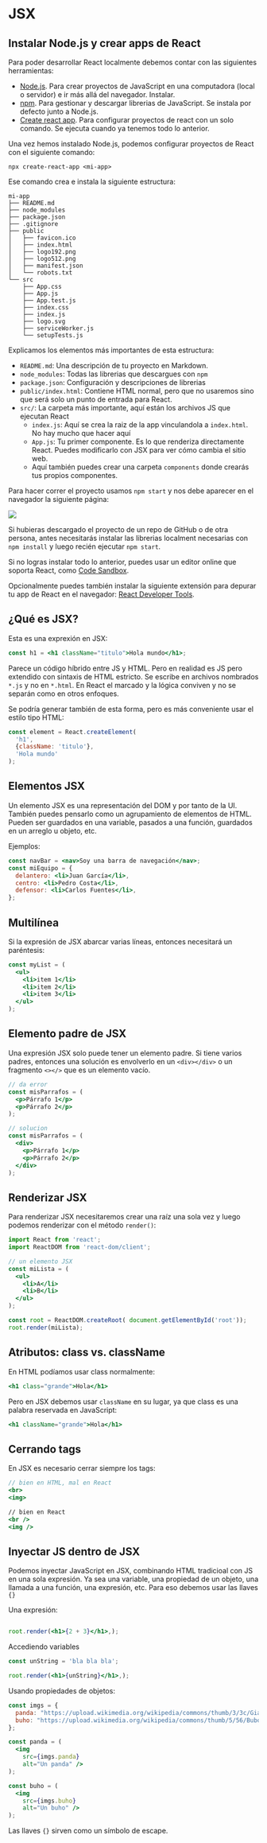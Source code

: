# JSX

## Instalar Node.js y crear apps de React

Para poder desarrollar React localmente debemos contar con las siguientes herramientas:
- [Node.js](https://nodejs.org/). Para crear proyectos de JavaScript en una computadora (local o servidor) e ir más allá del navegador. Instalar.
- [npm](https://www.npmjs.com/). Para gestionar y descargar librerias de JavaScript. Se instala por defecto junto a Node.js.
- [Create react app](https://create-react-app.dev/). Para configurar proyectos de react con un solo comando. Se ejecuta cuando ya tenemos todo lo anterior.

Una vez hemos instalado Node.js, podemos configurar proyectos de React con el siguiente comando:

```shell
npx create-react-app <mi-app>
```

Ese comando crea e instala la siguiente estructura:

```shell
mi-app
├── README.md
├── node_modules
├── package.json
├── .gitignore
├── public
│   ├── favicon.ico
│   ├── index.html
│   ├── logo192.png
│   ├── logo512.png
│   ├── manifest.json
│   └── robots.txt
└── src
    ├── App.css
    ├── App.js
    ├── App.test.js
    ├── index.css
    ├── index.js
    ├── logo.svg
    ├── serviceWorker.js
    └── setupTests.js
```

Explicamos los elementos más importantes de esta estructura:
- `README.md`: Una descripción de tu proyecto en Markdown.
- `node_modules`: Todas las librerias que descargues con `npm`
- `package.json`: Configuración y descripciones de librerias
- `public/index.html`: Contiene HTML normal, pero que no usaremos sino que será solo un punto de entrada para React.
- `src/`: La carpeta más importante, aquí están los archivos JS que ejecutan React
  - `index.js`: Aquí se crea la raiz de la app vinculandola a `index.html`. No hay mucho que hacer aquí
  - `App.js`: Tu primer componente. Es lo que renderiza directamente React. Puedes modificarlo con JSX para ver cómo cambia el sitio web.
  - Aquí también puedes crear una carpeta `components` donde crearás tus propios componentes.

Para hacer correr el proyecto usamos `npm start` y nos debe aparecer en el navegador la siguiente página:

![](../img/react-page.png)

Si hubieras descargado el proyecto de un repo de GitHub o de otra persona, antes necesitarás instalar las librerias localment necesarias con `npm install` y luego recién ejecutar `npm start`.


Si no logras instalar todo lo anterior, puedes usar un editor online que soporta React, como [Code Sandbox](https://codesandbox.io/).

Opcionalmente puedes también instalar la siguiente extensión para depurar tu app de React en el navegador: [React Developer Tools](https://chrome.google.com/webstore/detail/react-developer-tools/fmkadmapgofadopljbjfkapdkoienihi?hl).
## ¿Qué es JSX?

Esta es una exprexión en JSX:

```jsx
const h1 = <h1 className="titulo">Hola mundo</h1>;
```
Parece un código híbrido entre JS y HTML. Pero en realidad es JS pero extendido con sintaxis de HTML estricto. Se escribe en archivos nombrados `*.js` y  no en `*.html`. En React el marcado y la lógica conviven y no se separán como en otros enfoques.

Se podría generar también de esta forma, pero es más conveniente usar el estilo tipo HTML:
```js
const element = React.createElement(
  'h1',
  {className: 'titulo'},
  'Hola mundo'
);
```

## Elementos JSX

Un elemento JSX es una representación del DOM y por tanto de la UI. También puedes pensarlo como un agrupamiento de elementos de HTML. Pueden ser guardados en una variable, pasados a una función, guardados en un arreglo u objeto, etc.

Ejemplos:

```jsx
const navBar = <nav>Soy una barra de navegación</nav>;
const miEquipo = {
  delantero: <li>Juan García</li>,
  centro: <li>Pedro Costa</li>,
  defensor: <li>Carlos Fuentes</li>,
};
```

## Multilínea

Si la expresión de JSX abarcar varias líneas, entonces necesitará un paréntesis:

```jsx
const myList = (
  <ul>
    <li>item 1</li>
    <li>item 2</li>
    <li>item 3</li>
  </ul>
);
```

## Elemento padre de JSX

Una expresión JSX solo puede tener un elemento padre. Si tiene varios padres, entonces una solución es envolverlo en un `<div></div>` o un fragmento `<></>` que es un elemento vacío.

```jsx
// da error
const misParrafos = (
  <p>Párrafo 1</p>
  <p>Párrafo 2</p>
);

// solucion
const misParrafos = (
  <div>
    <p>Párrafo 1</p>
    <p>Párrafo 2</p>
  </div>
);
```

## Renderizar JSX

Para renderizar JSX necesitaremos crear una raíz una sola vez y luego podemos renderizar con el método `render()`:

```jsx
import React from 'react';
import ReactDOM from 'react-dom/client';

// un elemento JSX
const miLista = (
  <ul>
    <li>A</li>
    <li>B</li>
  </ul>
);

const root = ReactDOM.createRoot( document.getElementById('root'));
root.render(miLista);
```

## Atributos: class vs. className

En HTML podíamos usar class normalmente:

```jsx
<h1 class="grande">Hola</h1>

```

Pero en JSX debemos usar `className` en su lugar, ya que class es una palabra reservada en JavaScript:

```jsx
<h1 className="grande">Hola</h1>

```

## Cerrando tags

En JSX es necesario cerrar siempre los tags:

```jsx
// bien en HTML, mal en React 
<br>
<img>

// bien en React
<br />
<img />
```

## Inyectar JS dentro de JSX

Podemos inyectar JavaScript en JSX, combinando HTML tradicioal con JS en una sola expresión. Ya sea una variable, una propiedad de un objeto, una llamada a una función, una expresión, etc. Para eso debemos usar las llaves `{}`

Una expresión:

```jsx

root.render(<h1>{2 + 3}</h1>,);
```

Accediendo variables

```jsx
const unString = 'bla bla bla';

root.render(<h1>{unString}</h1>,);
```

Usando propiedades de objetos:

```jsx
const imgs = {
  panda: "https://upload.wikimedia.org/wikipedia/commons/thumb/3/3c/Giant_Panda_2004-03-2.jpg/800px-Giant_Panda_2004-03-2.jpg",
  buho: "https://upload.wikimedia.org/wikipedia/commons/thumb/5/56/Bubo_bubo_sibiricus_-_01.JPG/400px-Bubo_bubo_sibiricus_-_01.JPG",
}; 

const panda = (
  <img 
    src={imgs.panda} 
    alt="Un panda" />
);

const buho = (
  <img 
    src={imgs.buho} 
    alt="Un buho" />
);

```
Las llaves `{}` sirven como un símbolo de escape.
